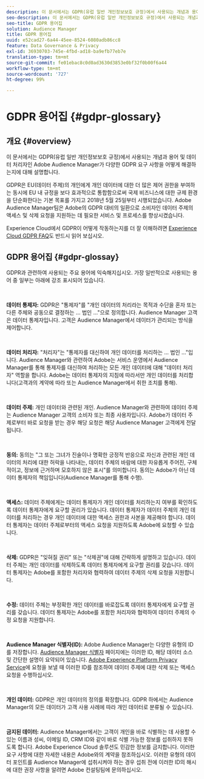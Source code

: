 ```yaml
---
description: 이 문서에서는 GDPR(유럽 일반 개인정보보호 규정)에서 사용되는 개념과 용어 및 데이터 처리자인 Adobe Audience Manager가 다양한 GDPR 요구 사항을 어떻게 해결하는지에 대해 설명합니다.
seo-description: 이 문서에서는 GDPR(유럽 일반 개인정보보호 규정)에서 사용되는 개념과 용어 및 데이터 처리자인 Adobe Audience Manager가 다양한 GDPR 요구 사항을 어떻게 해결하는지에 대해 설명합니다.
seo-title: GDPR 용어집
solution: Audience Manager
title: GDPR 용어집
uuid: e52cad27-6a44-45ee-8524-6080adb86cc8
feature: Data Governance & Privacy
exl-id: 36930703-745e-4fbd-ad18-ba9efb77eb7e
translation-type: tm+mt
source-git-commit: fe01ebac8c0d0ad3630d3853e0bf32f0b00f6a44
workflow-type: tm+mt
source-wordcount: '727'
ht-degree: 99%

---
```


# GDPR 용어집 {#gdpr-glossary}

## 개요 {#overview}

이 문서에서는 GDPR(유럽 일반 개인정보보호 규정)에서 사용되는 개념과 용어 및 데이터 처리자인 Adobe Audience Manager가 다양한 GDPR 요구 사항을 어떻게 해결하는지에 대해 설명합니다.

GDPR은 EU(데이터 주제)의 개인에게 개인 데이터에 대한 더 많은 제어 권한을 부여하는 동시에 EU 내 규정을 보다 효과적으로 통합함으로써 국제 비즈니스에 대한 규제 환경을 단순화한다는 기본 목표를 가지고 2018년 5월 25일부터 시행되었습니다. Adobe Audience Manager팀은 Adobe의 GDPR 대비의 일환으로 소비자인 데이터 주제의 액세스 및 삭제 요청을 지원하는 데 필요한 서비스 및 프로세스를 향상시켰습니다.

Experience Cloud에서 GDPR이 어떻게 작동하는지를 더 잘 이해하려면 [Experience Cloud GDPR FAQ](https://www.adobe.io/apis/cloudplatform/gdpr/docs/alldocs.html#!api-specification/markdown/narrative/gdpr/gdpr-faq.md)도 반드시 읽어 보십시오.

## GDPR 용어집 {#gdpr-glossay}

GDPR과 관련하여 사용되는 주요 용어에 익숙해지십시오. 가장 일반적으로 사용되는 용어 중 일부는 아래에 강조 표시되어 있습니다.

 

**데이터 통제자:** GDPR은 &quot;통제자&quot;를 &quot;개인 데이터의 처리라는 목적과 수단을 혼자 또는 다른 주체와 공동으로 결정하는 ... 법인 ...&quot;으로 정의합니다. Audience Manager 고객은 데이터 통제자입니다. 고객은 Audience Manager에서 데이터가 관리되는 방식을 제어합니다.

 

**데이터 처리자:** &quot;처리자&quot;는 &quot;통제자를 대신하여 개인 데이터를 처리하는 ... 법인 ...&quot;입니다. Audience Manager와 관련하여 Adobe는 서비스 운영에서 Audience Manager를 통해 통제자를 대신하여 처리하는 모든 개인 데이터에 대해 &quot;데이터 처리자&quot; 역할을 합니다. Adobe는 데이터 통제자의 지침에 따라서만 개인 데이터를 처리합니다(고객과의 계약에 따라 또는 Audience Manager에서 취한 조치를 통해).

 

**데이터 주제:** 개인 데이터와 관련된 개인. Audience Manager와 관련하여 데이터 주제는 Audience Manager 고객의 소비자 또는 최종 사용자입니다. Adobe가 데이터 주제로부터 바로 요청을 받는 경우 해당 요청은 해당 Audience Manager 고객에게 전달됩니다.

 

**동의:** 동의는 &quot;그 또는 그녀가 진술이나 명확한 긍정적 반응으로 자신과 관련된 개인 데이터의 처리에 대한 허락을 나타내는, 데이터 주체의 바람에 대한 자유롭게 주어진, 구체적이고, 정보에 근거하며 모호하지 않은 표시&quot;를 의미합니다. 동의는 Adobe가 아닌 데이터 통제자의 책임입니다(Audience Manager를 통해 수행).

 

**액세스:** 데이터 주체에게는 데이터 통제자가 개인 데이터를 처리하는지 여부를 확인하도록 데이터 통제자에게 요구할 권리가 있습니다. 데이터 통제자가 데이터 주체의 개인 데이터를 처리하는 경우 개인 데이터에 대한 액세스 권한과 사본을 제공해야 합니다. 데이터 통제자는 데이터 주체로부터의 액세스 요청을 지원하도록 Adobe에 요청할 수 있습니다.

 

**삭제:** GDPR은 &quot;잊혀질 권리&quot; 또는 &quot;삭제권&quot;에 대해 간략하게 설명하고 있습니다. 데이터 주체는 개인 데이터를 삭제하도록 데이터 통제자에게 요구할 권리를 갖습니다. 데이터 통제자는 Adobe를 포함한 처리자와 협력하여 데이터 주제의 삭제 요청을 지원합니다.

 

**수정:** 데이터 주체는 부정확한 개인 데이터를 바로잡도록 데이터 통제자에게 요구할 권리를 갖습니다. 데이터 통제자는 Adobe를 포함한 처리자와 협력하여 데이터 주제의 수정 요청을 지원합니다.

 

**Audience Manager 식별자(ID):** Adobe Audience Manager는 다양한 유형의 ID를 저장합니다. [Audience Manager 식별자](data-privacy-ids.md) 페이지에는 이러한 ID, 해당 데이터 소스 및 간단한 설명이 요약되어 있습니다. [Adobe Experience Platform Privacy Service](https://www.adobe.io/apis/experienceplatform/home/services/privacy-service.html)에 요청을 보낼 때 이러한 ID를 참조하여 데이터 주제에 대한 삭제 또는 액세스 요청을 수행하십시오.

 

**개인 데이터:** GDPR은 개인 데이터의 정의를 확장합니다. GDPR 하에서는 Audience Manager의 모든 데이터가 고객 사용 사례에 따라 개인 데이터로 분류될 수 있습니다.

 

**금지된 데이터:** Audience Manager에서는 고객이 개인을 바로 식별하는 데 사용할 수 있는 이름과 성씨, 이메일 ID, CRM ID와 같이 바로 식별 가능한 정보를 섭취하지 못하도록 합니다. Adobe Experience Cloud 솔루션도 민감한 정보를 금지합니다. 이러한 요구 사항에 대한 자세한 내용은 Adobe와의 계약을 참조하십시오. 이러한 유형의 데이터 포인트를 Audience Manager에 섭취시켜야 하는 경우 섭취 전에 이러한 ID의 해시에 대한 권장 사항을 알려면 Adobe 컨설팅팀에 문의하십시오.
